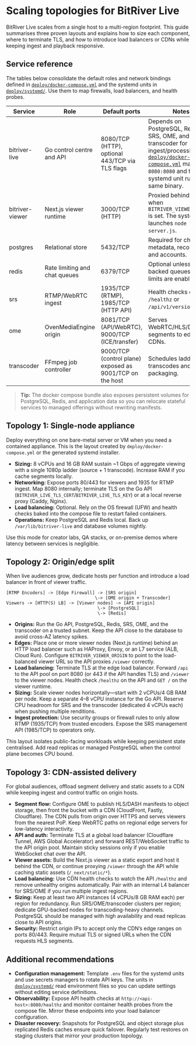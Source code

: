 # Scaling topologies for BitRiver Live

BitRiver Live scales from a single host to a multi-region footprint. This guide summarises three proven layouts and explains how to size each component, where to terminate TLS, and how to introduce load balancers or CDNs while keeping ingest and playback responsive.

## Service reference

The tables below consolidate the default roles and network bindings defined in [`deploy/docker-compose.yml`](../deploy/docker-compose.yml) and the systemd units in [`deploy/systemd/`](../deploy/systemd/). Use them to map firewalls, load balancers, and health probes.

| Service | Role | Default ports | Notes |
| --- | --- | --- | --- |
| bitriver-live | Go control centre and API | 8080/TCP (HTTP), optional 443/TCP via TLS flags | Depends on PostgreSQL, Redis, SRS, OME, and the transcoder for ingest/processing. [`deploy/docker-compose.yml`](../deploy/docker-compose.yml) maps `8080:8080` and the systemd unit runs the same binary. |
| bitriver-viewer | Next.js viewer runtime | 3000/TCP (HTTP) | Proxied behind the API when `BITRIVER_VIEWER_ORIGIN` is set. The systemd unit launches `node server.js`. |
| postgres | Relational store | 5432/TCP | Required for channel metadata, recordings, and accounts. |
| redis | Rate limiting and chat queues | 6379/TCP | Optional unless Redis-backed queues or rate limits are enabled. |
| srs | RTMP/WebRTC ingest | 1935/TCP (RTMP), 1985/TCP (HTTP API) | Health checks query `/healthz` or `/api/v1/versions`. |
| ome | OvenMediaEngine origin | 8081/TCP (API/WebRTC), 9000/TCP (ICE/transfer) | Serves WebRTC/HLS/DASH segments to edges or CDNs. |
| transcoder | FFmpeg job controller | 9000/TCP (control plane) exposed as 9001/TCP on the host | Schedules ladder transcodes and VOD packaging. |

> **Tip:** The docker compose bundle also exposes persistent volumes for PostgreSQL, Redis, and application data so you can relocate stateful services to managed offerings without rewriting manifests.

## Topology 1: Single-node appliance

Deploy everything on one bare-metal server or VM when you need a contained appliance. This is the layout created by `deploy/docker-compose.yml` or the generated systemd installer.

- **Sizing:** 8 vCPUs and 16 GB RAM sustain ~1 Gbps of aggregate viewing with a single 1080p ladder (source + 1 transcode). Increase RAM if you cache segments locally.
- **Networking:** Expose ports 80/443 for viewers and 1935 for RTMP ingest. Map 8080 internally; terminate TLS on the Go API (`BITRIVER_LIVE_TLS_CERT`/`BITRIVER_LIVE_TLS_KEY`) or at a local reverse proxy (Caddy, Nginx).
- **Load balancing:** Optional. Rely on the OS firewall (UFW) and health checks baked into the compose file to restart failed containers.
- **Operations:** Keep PostgreSQL and Redis local. Back up `/var/lib/bitriver-live` and database volumes nightly.

Use this mode for creator labs, QA stacks, or on-premise demos where latency between services is negligible.

## Topology 2: Origin/edge split

When live audiences grow, dedicate hosts per function and introduce a load balancer in front of viewer traffic.

```
[RTMP Encoders] -> [Edge Firewall] -> [SRS origin]
                                  \-> [OME origin + Transcoder]
Viewers -> [HTTP(S) LB] -> [Viewer nodes] -> [API origin]
                                   \-> [PostgreSQL]
                                   \-> [Redis]
```

- **Origins:** Run the Go API, PostgreSQL, Redis, SRS, OME, and the transcoder on a trusted subnet. Keep the API close to the database to avoid cross-AZ latency spikes.
- **Edges:** Place one or more viewer nodes (Next.js runtime) behind an HTTP load balancer such as HAProxy, Envoy, or an L7 service (ALB, Cloud Run). Configure `BITRIVER_VIEWER_ORIGIN` to point to the load-balanced viewer URL so the API proxies `/viewer` correctly.
- **Load balancing:** Terminate TLS at the edge load balancer. Forward `/api` to the API pool on port 8080 (or 443 if the API handles TLS) and `/viewer` to the viewer nodes. Health check `/healthz` on the API and `GET /` on the viewer runtime.
- **Sizing:** Scale viewer nodes horizontally—start with 2 vCPUs/4 GB RAM per node. Keep a separate 4–8 vCPU instance for the Go API. Reserve CPU headroom for SRS and the transcoder (dedicated 4 vCPUs each) when pushing multiple renditions.
- **Ingest protection:** Use security groups or firewall rules to only allow RTMP (1935/TCP) from trusted encoders. Expose the SRS management API (1985/TCP) to operators only.

This layout isolates public-facing workloads while keeping persistent state centralised. Add read replicas or managed PostgreSQL when the control plane becomes CPU bound.

## Topology 3: CDN-assisted delivery

For global audiences, offload segment delivery and static assets to a CDN while keeping ingest and control traffic on origin hosts.

- **Segment flow:** Configure OME to publish HLS/DASH manifests to object storage, then front the bucket with a CDN (CloudFront, Fastly, Cloudflare). The CDN pulls from origin over HTTPS and serves viewers from the nearest PoP. Keep WebRTC paths on regional edge servers for low-latency interactivity.
- **API and auth:** Terminate TLS at a global load balancer (Cloudflare Tunnel, AWS Global Accelerator) and forward REST/WebSocket traffic to the API origin pool. Maintain sticky sessions only if you enable WebSocket chat over the API.
- **Viewer assets:** Build the Next.js viewer as a static export and host it behind the CDN, or continue proxying `/viewer` through the API while caching static assets (`/_next/static/*`).
- **Load balancing:** Use CDN health checks to watch the API `/healthz` and remove unhealthy origins automatically. Pair with an internal L4 balancer for SRS/OME if you run multiple ingest regions.
- **Sizing:** Keep at least two API instances (4 vCPUs/8 GB RAM each) per region for redundancy. Run SRS/OME/transcoder clusters per region; dedicate GPU-backed nodes for transcoding-heavy channels. PostgreSQL should be managed with high availability and read replicas close to API origins.
- **Security:** Restrict origin IPs to accept only the CDN’s edge ranges on ports 80/443. Require mutual TLS or signed URLs when the CDN requests HLS segments.

## Additional recommendations

- **Configuration management:** Template `.env` files for the systemd units and use secrets managers to rotate API keys. The units in [`deploy/systemd/`](../deploy/systemd/) read environment files so you can update settings without editing service definitions.
- **Observability:** Expose API health checks at `http://<api-host>:8080/healthz` and monitor container health probes from the compose file. Mirror these endpoints into your load balancer configuration.
- **Disaster recovery:** Snapshots for PostgreSQL and object storage plus replicated Redis caches ensure quick failover. Regularly test restores on staging clusters that mirror your production topology.
